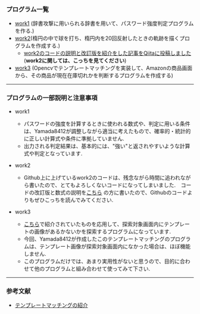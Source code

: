 ### プログラム一覧

+ [work1](https://github.com/Yamada8412/Prog2kakushin/blob/main/work1.ipynb) (辞書攻撃に用いられる辞書を用いて、パスワード強度判定プログラムを作る.)
+ [work2](https://github.com/Yamada8412/Prog2kakushin/blob/main/work2.ipynb)(楕円の中で球を打ち、楕円内を20回反射したときの軌跡を描くプログラムを作成する.)
  + [work2のコードの説明と改訂版を紹介をした記事をQiitaに投稿しました](https://qiita.com/eirian0958/items/ee58bf4c6870e2d0c366) (**work2に関しては、こっちを見てください**)
+ [work3](https://github.com/Yamada8412/Prog2kakushin/blob/main/work3.ipynb) (Opencvでテンプレートマッチングを実装して、Amazonの商品画面から、その商品が現在在庫切れかを判断するプログラムを作成する)
---

### プログラムの一部説明と注意事項
+ work1
  + パスワードの強度を計算するときに使われる数式や、判定に用いる条件は、Yamada8412が調整しながら適当に考えたもので、確率的・統計的に正しい計算式や条件に準拠していません.
  + 出力される判定結果は、基本的には、"強い"と返されやすいような計算式や判定となっています.

+ work2
  + Github上に上げているwork2のコードは、残念ながら時間に追われながら書いたので、とてもよろしくないコードになってしまいました.　コードの改訂版と数式の説明を[こちら](https://qiita.com/eirian0958/items/ee58bf4c6870e2d0c366) の方に書いたので、Githubのコードよりもぜひこっちを読んでみてください.
  
+ work3
  + [こちら](https://pystyle.info/opencv-template-matching/)で紹介されていたものを応用して、探索対象画面内にテンプレートの画像があるかないかを探索するプログラムになっています.
  + 今回、Yamada8412が作成したこのテンプレートマッチングのプログラムは、テンプレート画像が探索対象画面内になかった場合は、ほぼ機能しません.
  + このプログラムだけでは、あまり実用性がないと思うので、目的に合わせて他のプログラムと組み合わせて使ってみて下さい.

---
### 参考文献
+ [テンプレートマッチングの紹介](https://pystyle.info/opencv-template-matching/)
